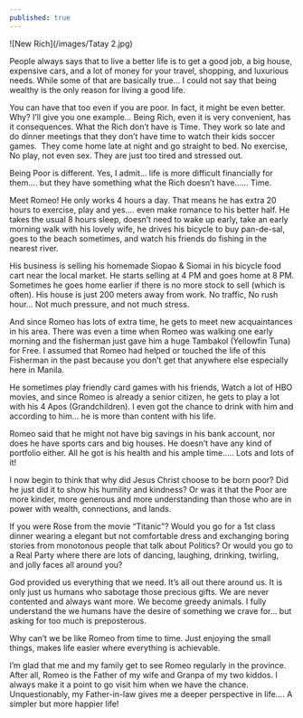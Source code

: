 ```yaml
---
published: true
---
```

![New Rich](/images/Tatay 2.jpg)

 People always says that to live a better life is to get a good job, a big house, expensive cars, and a lot of money for your travel, shopping, and luxurious needs.
While some of that are basically true… I could not say that being wealthy is the only reason for living a good life.

You can have that too even if you are poor. In fact, it might be even better. Why? I’ll give you one example…
Being Rich, even it is very convenient, has it consequences. What the Rich don’t have is Time. They work so late and do dinner meetings that they don’t have time to watch their kids soccer games. ️
They come home late at night and go straight to bed. No exercise, No play, not even sex. They are just too tired and stressed out.

Being Poor is different. Yes, I admit… life is more difficult financially for them…. but they have something what the Rich doesn’t have…… Time. 

Meet Romeo! He only works 4 hours a day. That means he has extra 20 hours to exercise, play and yes…. even make romance to his better half.
He takes the usual 8 hours sleep, doesn’t need to wake up early, take an early morning walk with his lovely wife, he drives his bicycle to buy pan-de-sal, goes to the beach sometimes, and watch his friends do fishing in the nearest river.

His business is selling his homemade Siopao & Siomai in his bicycle food cart near the local market. He starts selling at 4 PM and goes home at 8 PM. Sometimes he goes home earlier if there is no more stock to sell (which is often). His house is just 200 meters away from work. No traffic, No rush hour…
Not much pressure, and not much stress.

And since Romeo has lots of extra time, he gets to meet new acquaintances in his area. There was even a time when Romeo was walking one early morning and the fisherman just gave him a huge Tambakol (Yellowfin Tuna) for Free. 
I assumed that Romeo had helped or touched the life of this Fisherman in the past because you don’t get that anywhere else especially here in Manila.

He sometimes play friendly card games with his friends, Watch a lot of HBO movies, and since Romeo is already a senior citizen, he gets to play a lot with his 4 Apos (Grandchildren).
I even got the chance to drink with him and according to him… he is more than content with his life.

Romeo said that he might not have big savings in his bank account, nor does he have sports cars and big houses. He doesn’t have any kind of portfolio either. All he got is his health and his ample time….. Lots and lots of it!

I now begin to think that why did Jesus Christ choose to be born poor? Did he just did it to show his humility and kindness? Or was it that the Poor are more kinder, more generous and more understanding than those who are in power with wealth, connections, and lands.

If you were Rose from the movie “Titanic”? Would you go for a 1st class dinner wearing a elegant but not comfortable dress and exchanging boring stories from monotonous people that talk about Politics?
Or would you go to a Real Party where there are lots of dancing, laughing, drinking, twirling, and jolly faces all around you?

God provided us everything that we need. It’s all out there around us. It is only just us humans who sabotage those precious gifts. We are never contented and always want more. We become greedy animals.
I fully understand the we humans have the desire of something we crave for… but asking for too much is preposterous.

Why can’t we be like Romeo from time to time. Just enjoying the small things, makes life easier where everything is achievable.

I’m glad that me and my family get to see Romeo regularly in the province. After all, Romeo is the Father of my wife and Granpa of my two kiddos.
I always make it a point to go visit him when we have the chance. Unquestionably, my Father-in-law gives me a deeper perspective in life…. A simpler but more happier life!